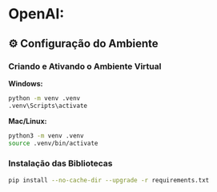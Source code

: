 # OpenAI: 

## ⚙️ Configuração do Ambiente

### Criando e Ativando o Ambiente Virtual

**Windows:**
```bash
python -m venv .venv
.venv\Scripts\activate
```

**Mac/Linux:**
```bash
python3 -m venv .venv
source .venv/bin/activate
```

### Instalação das Bibliotecas

```bash
pip install --no-cache-dir --upgrade -r requirements.txt
```


